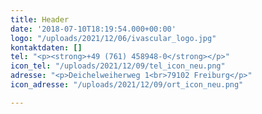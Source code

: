 ```yaml
---
title: Header
date: '2018-07-10T18:19:54.000+00:00'
logo: "/uploads/2021/12/06/ivascular_logo.jpg"
kontaktdaten: []
tel: "<p><strong>+49 (761) 458948-0</strong></p>"
icon_tel: "/uploads/2021/12/09/tel_icon_neu.png"
adresse: "<p>Deichelweiherweg 1<br>79102 Freiburg</p>"
icon_adresse: "/uploads/2021/12/09/ort_icon_neu.png"

---
```

